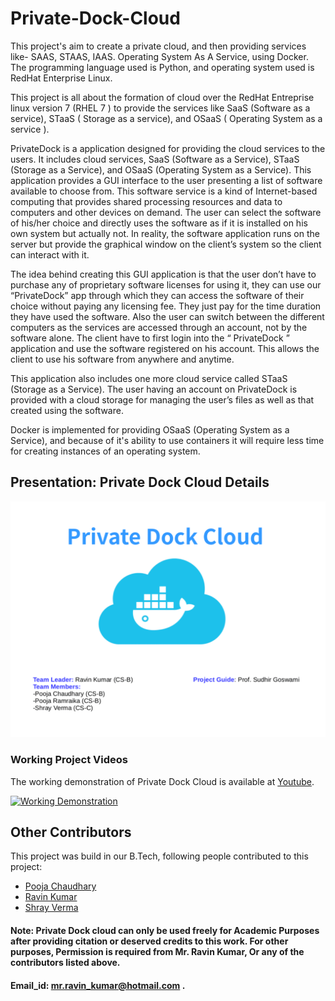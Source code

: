 # Private-Dock-Cloud
This project's aim to create a private cloud, and then providing services like- SAAS, STAAS, IAAS. Operating System As A Service, using Docker. The programming language used is Python, and operating system used is RedHat Enterprise Linux.

This project is all about the formation of cloud over the RedHat Entreprise linux version 7 (RHEL 7 ) to provide the services like SaaS (Software as a service), STaaS ( Storage as a service), and OSaaS ( Operating System as a service ).

PrivateDock is a application designed for providing the cloud services to the users. It includes cloud services, SaaS (Software as a Service), STaaS (Storage as a Service), and OSaaS (Operating System as a Service). This application provides a GUI interface to the user presenting a list of software available to choose from. This software service is a kind of Internet-based computing that provides shared processing resources and data to computers and other devices on demand. The user can select the software of his/her choice and directly uses the software as if it is installed on his own system but actually not. In reality, the software application runs on the server but provide the graphical window on the client’s system so the client can interact with it. 

The idea behind creating this GUI application is that the user don’t have to purchase any of proprietary software licenses for using it, they can use our “PrivateDock” app through which they can access the software of their choice without paying any licensing fee. They just pay for the time duration they have used the software. Also the user can switch between the different computers as the services are accessed through an account, not by the software alone. The client have to first login into the “ PrivateDock ” application and use the software registered on his account. This allows the client to use his software from anywhere and anytime.

This application also includes one more cloud service called STaaS (Storage as a Service). The user having an account on PrivateDock is provided with a cloud storage for managing the user’s files as well as that created using the software.

Docker is implemented for providing OSaaS (Operating System as a Service), and because of it's ability to use containers it will require less time for creating instances of an operating system.
## Presentation: Private Dock Cloud Details

[![Working Demonstration](https://github.com/mr-ravin/Private-Dock-Cloud/blob/master/PrivateDockCloud.gif)](https://www.youtube.com/watch?v=DksVTPSwE2A)

### Working Project Videos
The working demonstration of Private Dock Cloud is available at [Youtube](https://www.youtube.com/watch?v=DksVTPSwE2A).

[![Working Demonstration](https://media.giphy.com/media/3oFzmeidzhOaQ4ZZzW/200w_d.gif)](https://www.youtube.com/watch?v=DksVTPSwE2A)

## Other Contributors
This project was build in our B.Tech, following people contributed to this project:
- [Pooja Chaudhary](https://www.linkedin.com/in/pooja-chaudhary-4ab165123/)
- [Ravin Kumar](https://www.linkedin.com/in/ravinkumar21/)
- [Shray Verma](https://www.linkedin.com/in/shray-verma-24b985bb/)

#### Note: Private Dock cloud can only be used freely for Academic Purposes after providing citation or deserved credits to this work. For other purposes, Permission is required from Mr. Ravin Kumar, Or any of the contributors listed above. 
#### Email_id: mr.ravin_kumar@hotmail.com .
